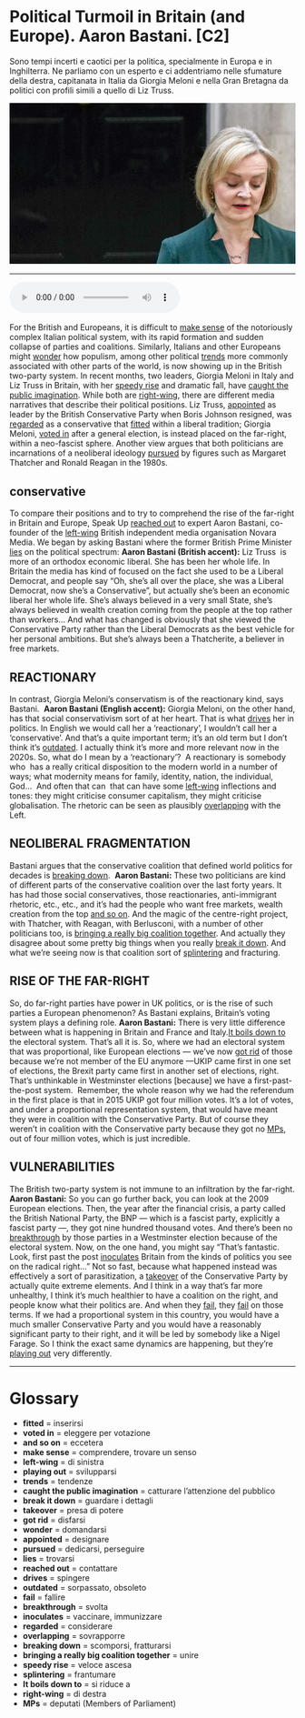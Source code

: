 # Political Turmoil in Britain (and Europe). Aaron Bastani.   [C2]

Sono tempi incerti e caotici per la politica, specialmente in Europa e in Inghilterra. Ne parliamo con un esperto e ci addentriamo nelle sfumature della destra, capitanata in Italia da Giorgia Meloni e nella Gran Bretagna da politici con profili simili a quello di Liz Truss.

![](Political%20Turmoil%20in%20Britain%20%28and%20Europe%29.%20Aaron%20Bastani..jpg)

--------------

<div>
<audio controls autoplay>
    <source src="https://raw.githubusercontent.com/dartie/speakup/main/2022-12/Political%20Turmoil%20in%20Britain%20%28and%20Europe%29.%20Aaron%20Bastani..mp3" type="audio/mpeg">
</audio>
</div>


For the British and Europeans, it is difficult to [make sense](## "comprendere, trovare un senso") of the notoriously complex Italian political system, with its rapid formation and sudden collapse of parties and coalitions. Similarly, Italians and other Europeans might [wonder](## "domandarsi") how populism, among other political [trends](## "tendenze") more commonly associated with other parts of the world, is now showing up in the British two-party system.
In recent months, two leaders, Giorgia Meloni in Italy and Liz Truss in Britain, with her [speedy rise](## "veloce ascesa") and dramatic fall, have [caught the public imagination](## "catturare l’attenzione del pubblico"). While both are [right-wing](## "di destra"), there are different media narratives that describe their political positions. Liz Truss, [appointed](## "designare") as leader by the British Conservative Party when Boris Johnson resigned, was [regarded](## "considerare") as a conservative that [fitted](## "inserirsi") within a liberal tradition; Giorgia Meloni, [voted in](## "eleggere per votazione") after a general election, is instead placed on the far-right, within a neo-fascist sphere. Another view argues that both politicians are incarnations of a neoliberal ideology [pursued](## "dedicarsi, perseguire") by figures such as Margaret Thatcher and Ronald Reagan in the 1980s.

## conservative
To compare their positions and to try to comprehend the rise of the far-right in Britain and Europe, Speak Up [reached out](## "contattare") to expert Aaron Bastani, co-founder of the [left-wing](## "di sinistra") British independent media organisation Novara Media. We began by asking Bastani where the former British Prime Minister [lies](## "trovarsi") on the political spectrum:
**Aaron Bastani (British accent):** Liz Truss  is more of an orthodox economic liberal. She has been her whole life. In Britain the media has kind of focused on the fact she used to be a Liberal Democrat, and people say “Oh, she’s all over the place, she was a Liberal Democrat, now she’s a Conservative”, but actually she’s been an economic liberal her whole life. She’s always believed in a very small State, she’s always believed in wealth creation coming from the people at the top rather than workers… And what has changed is obviously that she viewed the Conservative Party rather than the Liberal Democrats as the best vehicle for her personal ambitions. But she’s always been a Thatcherite, a believer in free markets.

## REACTIONARY
In contrast, Giorgia Meloni’s conservatism is of the reactionary kind, says Bastani. 
**Aaron Bastani (English accent):** Giorgia Meloni, on the other hand, has that social conservativism sort of at her heart. That is what [drives](## "spingere") her in politics. In English we would call her a ‘reactionary’, I wouldn’t call her a ‘conservative’. And that’s a quite important term; it’s an old term but I don’t think it’s [outdated](## "sorpassato, obsoleto"). I actually think it’s more and more relevant now in the 2020s. So, what do I mean by a ‘reactionary’?  A reactionary is somebody who  has a really critical disposition to the modern world in a number of ways; what modernity means for family, identity, nation, the individual, God...  And often that can  that can have some [left-wing](## "di sinistra") inflections and tones: they might criticise consumer capitalism, they might criticise globalisation. The rhetoric can be seen as plausibly [overlapping](## "sovrapporre") with the Left.

## NEOLIBERAL FRAGMENTATION
Bastani argues that the conservative coalition that defined world politics for decades is [breaking down](## "scomporsi, fratturarsi"). 
**Aaron Bastani:** These two politicians are kind of different parts of the conservative coalition over the last forty years. It  has had those social conservatives, those reactionaries, anti-immigrant rhetoric, etc., etc., and it’s had the people who want free markets, wealth creation from the top [and so on](## "eccetera"). And the magic of the centre-right project, with Thatcher, with Reagan, with Berlusconi, with a number of other politicians too, is [bringing a really big coalition together](## "unire"). And actually they disagree about some pretty big things when you really [break it down](## "guardare i dettagli"). And what we’re seeing now is that coalition sort of [splintering](## "frantumare") and fracturing.

## RISE OF THE FAR-RIGHT
So, do far-right parties have power in UK politics, or is the rise of such parties a European phenomenon? As Bastani explains, Britain’s voting system plays a defining role.
**Aaron Bastani:** There is very little difference between what is happening in Britain and France and Italy.[It boils down to](## "si riduce a") the electoral system. That’s all it is. So, where we had an electoral system that was proportional, like European elections — we’ve now [got rid](## "disfarsi") of those because we’re not member of the EU anymore —UKIP came first in one set of elections, the Brexit party came first in another set of elections, right. That’s unthinkable in Westminster elections [because] we have a first-past-the-post system.  Remember, the whole reason why we had the referendum in the first place is that in 2015 UKIP got four million votes. It’s a lot of votes, and under a proportional representation system, that would have meant they were in coalition with the Conservative Party. But of course they weren’t in coalition with the Conservative party because they got no [MPs](## "deputati (Members of Parliament)"), out of four million votes, which is just incredible.

## VULNERABILITIES
The British two-party system is not immune to an infiltration by the far-right.
**Aaron Bastani:** So you can go further back, you can look at the 2009 European elections. Then, the year after the financial crisis, a party called the British National Party, the BNP — which is a fascist party, explicitly a fascist party —, they got nine hundred thousand votes. And there’s been no [breakthrough](## "svolta") by those parties in a Westminster election because of the electoral system. Now, on the one hand, you might say “That’s fantastic. Look, first past the post [inoculates](## "vaccinare, immunizzare") Britain from the kinds of politics you see on the radical right…” Not so fast, because what happened instead was effectively a sort of parasitization, a [takeover](## "presa di potere") of the Conservative Party by actually quite extreme elements. And I think in a way that’s far more unhealthy, I think it’s much healthier to have a coalition on the right, and people know what their politics are. And when they [fail](## "fallire"), they [fail](## "fallire") on those terms. If we had a proportional system in this country, you would have a much smaller Conservative Party and you would have a reasonably significant party to their right, and it will be led by somebody like a Nigel Farage. So I think the exact same dynamics are happening, but they’re [playing out](## "svilupparsi") very differently.

--------------

<div style = "display:block; clear:both; page-break-after:always;"></div>

# Glossary
* **fitted** = inserirsi
* **voted in** = eleggere per votazione
* **and so on** = eccetera
* **make sense** = comprendere, trovare un senso
* **left-wing** = di sinistra
* **playing out** = svilupparsi
* **trends** = tendenze
* **caught the public imagination** = catturare l’attenzione del pubblico
* **break it down** = guardare i dettagli
* **takeover** = presa di potere
* **got rid** = disfarsi
* **wonder** = domandarsi
* **appointed** = designare
* **pursued** = dedicarsi, perseguire
* **lies** = trovarsi
* **reached out** = contattare
* **drives** = spingere
* **outdated** = sorpassato, obsoleto
* **fail** = fallire
* **breakthrough** = svolta
* **inoculates** = vaccinare, immunizzare
* **regarded** = considerare
* **overlapping** = sovrapporre
* **breaking down** = scomporsi, fratturarsi
* **bringing a really big coalition together** = unire
* **speedy rise** = veloce ascesa
* **splintering** = frantumare
* **It boils down to** = si riduce a
* **right-wing** = di destra
* **MPs** = deputati (Members of Parliament)

